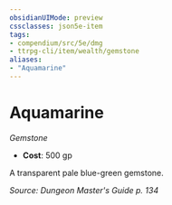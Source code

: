```yaml
---
obsidianUIMode: preview
cssclasses: json5e-item
tags:
- compendium/src/5e/dmg
- ttrpg-cli/item/wealth/gemstone
aliases: 
- "Aquamarine"
---
```

# Aquamarine
*Gemstone*  

- **Cost**: 500 gp

A transparent pale blue-green gemstone.

*Source: Dungeon Master's Guide p. 134*